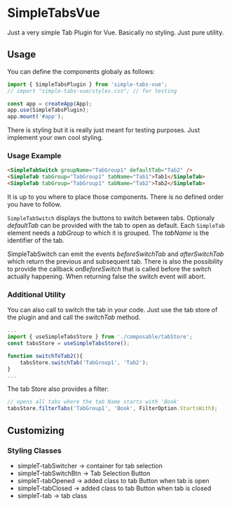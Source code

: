 # SimpleTabsVue

Just a very simple Tab Plugin for Vue. Basically no styling. Just pure utility.

## Usage

You can define the components globaly as follows:

```ts
import { SimpleTabsPlugin } from 'simple-tabs-vue';
// import "simple-tabs-vue/styles.css"; // for testing

const app = createApp(App);
app.use(SimpleTabsPlugin);
app.mount('#app');
```

There is styling but it is really just meant for testing purposes. Just implement your own cool styling.

### Usage Example

```html
<SimpleTabSwitch groupName="TabGroup1" defaultTab="Tab2" />
<SimpleTab tabGroup="TabGroup1" tabName="Tab1">Tab1</SimpleTab>
<SimpleTab tabGroup="TabGroup1" tabName="Tab2">Tab2</SimpleTab>
```

It is up to you where to place those components. There is no defined order you have to follow.

`SimpleTabSwitch` displays the buttons to switch between tabs. Optionaly *defaultTab* can be provided with the tab to open as default. Each `SimpleTab` element needs a *tabGroup* to which it is grouped. The *tabName* is the identifier of the tab.

SimpleTabSwitch can emit the events *beforeSwitchTab* and *afterSwitchTab* which return the previous and subsequent tab. There is also the possibility to provide the callback *onBeforeSwitch* that is called before the switch actually happening. When returning false the switch event will abort.

### Additional Utility

You can also call to switch the tab in your code. Just use the tab store of the plugin and and call the *switchTab* method.

```ts
...
import { useSimpleTabsStore } from './composable/tabStore';
const tabsStore = useSimpleTabsStore();

function switchToTab2(){
    tabsStore.switchTab('TabGroup1', 'Tab2');
}
...
```
The tab Store also provides a filter:

```ts
// opens all tabs where the tab Name starts with 'Book'
tabsStore.filterTabs('TabGroup1', 'Book', FilterOption.StartsWith);
```

## Customizing

### Styling Classes

- simpleT-tabSwitcher -> container for tab selection
- simpleT-tabSwitchBtn -> Tab Selection Button
- simpleT-tabOpened -> added class to tab Button when tab is open
- simpleT-tabClosed -> added class to tab Button when tab is closed
- simpleT-tab -> tab class